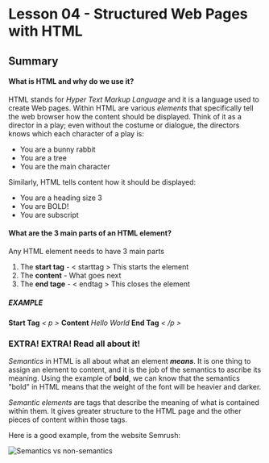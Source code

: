 # Lesson 04 - Structured Web Pages with HTML



## Summary

#### What is HTML and why do we use it?

HTML stands for *Hyper Text Markup Language* and it is a language used to create Web pages. Within HTML are various *elements* that specifically tell the web browser
how the content should be displayed. Think of it as a director in a play; even without the costume or dialogue, the directors knows which each
character of a play is:

- You are a bunny rabbit
- You are a tree
- You are the main character

Similarly, HTML tells content how it should be displayed:

+ You are a heading size 3
+ You are BOLD!
+ You are subscript
 
#### What are the 3 main parts of an HTML element?

Any HTML element needs to have 3 main parts

1. The **start tag** - < starttag > This starts the element
2. The **content** - What goes next
3. The **end tage** - < endtag > This closes the element

##### EXAMPLE

**Start Tag** *< p >* **Content** *Hello World* **End Tag** *< /p >*

### EXTRA! EXTRA! Read all about it!

*Semantics* in HTML is all about what an element ***means***. It is one thing to assign an element to content, and it is the job of the semantics to ascribe its meaning. Using the example of **bold**, we
can know that the semantics "bold" in HTML means that the weight of the font will be heavier and darker. 

*Semantic elements* are tags that describe the meaning of what is contained within them. It gives greater structure to the HTML page and the other pieces of content within those tags.

Here is a good example, from the website Semrush:

![Semantics vs non-semantics](https://static.semrush.com/blog/uploads/media/cc/85/cc85d452a743e27f68d426df35e4da7d/original.png)

